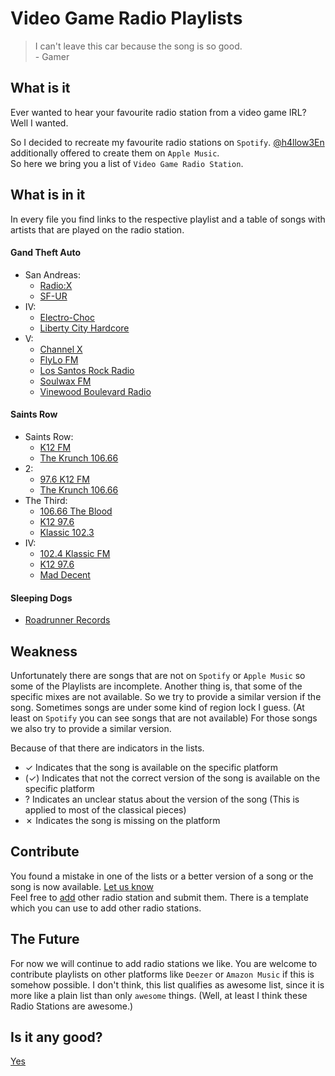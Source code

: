 # Video Game Radio Playlists

> I can't leave this car because the song is so good.    
\- Gamer

## What is it

Ever wanted to hear your favourite radio station from a video game IRL?  
Well I wanted.

So I decided to recreate my favourite radio stations on `Spotify`. [@h4llow3En](https://github.com/h4llow3En) additionally offered to create them on `Apple Music`.  
So here we bring you a list of `Video Game Radio Station`.

## What is in it

In every file you find links to the respective playlist and a table of songs with artists that are played on the radio station.
#### Gand Theft Auto
- San Andreas:
    - [Radio:X](Grand%20Theft%20Auto/San%20Andreas/Radio:X.md)
    - [SF-UR](Grand%20Theft%20Auto/San%20Andreas/SF-UR.md)
- IV:
    - [Electro-Choc](Grand%20Theft%20Auto/IV/Electro-Choc.md)
    - [Liberty City Hardcore](Grand%20Theft%20Auto/IV/Liberty%20City%20Hardcore.md)
- V:
    - [Channel X](Grand%20Theft%20Auto/V/Channel%20X.md)
    - [FlyLo FM](Grand%20Theft%20Auto/V/FlyLo%20FM.md)
    - [Los Santos Rock Radio](Grand%20Theft%20Auto/V/Los%20Santos%20Rock%20Radio.md)
    - [Soulwax FM](Grand%20Theft%20Auto/V/Soulwax%20FM.md)
    - [Vinewood Boulevard Radio](Grand%20Theft%20Auto/V/Vinewood%20Boulevard%20Radio.md)

#### Saints Row
- Saints Row:
    - [K12 FM](Saints%20Row/Saints%20Row/K12%20FM.md)
    - [The Krunch 106.66](Saints%20Row/Saints%20Row/The%20Krunch%20106.66.md)
- 2:
    - [97.6 K12 FM](Saints%20Row/2/97.6%20K12%20FM.md)
    - [The Krunch 106.66](Saints%20Row/2/The%20Krunch%20106.66.md)
- The Third:
    - [106.66 The Blood](Saints%20Row/The%20Third/106.66%20The%20Blood.md)
    - [K12 97.6](Saints%20Row/The%20Third/K12%2097.6.md)
    - [Klassic 102.3](Saints%20Row/The%20Third/Klassic%20102.4.md)
- IV:
    - [102.4 Klassic FM](Saints%20Row/IV/102.4%20Klassic%20FM.md)
    - [K12 97.6](Saints%20Row/IV/K12%2097.6.md)
    - [Mad Decent](Saints%20Row/IV/Mad%20Decent.md)

#### Sleeping Dogs
- [Roadrunner Records](Sleeping%20Dogs/Roadrunner%20Records.md)

## Weakness

Unfortunately there are songs that are not on `Spotify` or `Apple Music` so some of the Playlists are incomplete. Another thing is, that some of the specific mixes are not available. So we try to provide a similar version if the song. Sometimes songs are under some kind of region lock I guess. (At least on `Spotify` you can see songs that are not available) For those songs we also try to provide a similar version.

Because of that there are indicators in the lists.  
* ✓ Indicates that the song is available on the specific platform
* (✓) Indicates that not the correct version of the song is available on the specific platform
* ? Indicates an unclear status about the version of the song (This is applied to most of the classical pieces)
* ✗ Indicates the song is missing on the platform

## Contribute

You found a mistake in one of the lists or a better version of a song or the song is now available. [Let us know](https://github.com/MarauderXtreme/game-radio-playlists/issues/new)  
Feel free to [add](https://github.com/MarauderXtreme/game-radio-playlists/compare) other radio station and submit them. There is a template which you can use to add other radio stations.

## The Future

For now we will continue to add radio stations we like. You are welcome to contribute playlists on other platforms like `Deezer` or `Amazon Music` if this is somehow possible. I don't think, this list qualifies as awesome list, since it is more like a plain list than only `awesome` things. (Well, at least I think these Radio Stations are awesome.)

## Is it any good?

[Yes](https://news.ycombinator.com/item?id=3067434)
